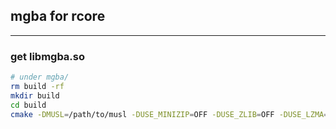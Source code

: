 ## mgba for rcore  
----
### get libmgba.so  
```bash
# under mgba/
rm build -rf
mkdir build
cd build
cmake -DMUSL=/path/to/musl -DUSE_MINIZIP=OFF -DUSE_ZLIB=OFF -DUSE_LZMA=OFF ..
```

